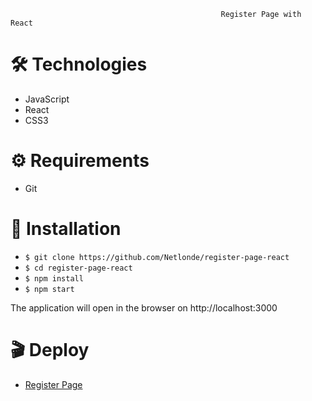                                                    Register Page with React

# :hammer_and_wrench: Technologies
<ul>
  <li>JavaScript</li>
  <li>React</li>
  <li>CSS3</li>
</ul>

# :gear: Requirements

<ul>
  <li>Git</li>
</ul>

# :rocket: Installation
<ul>
  <li><code>$ git clone https://github.com/Netlonde/register-page-react</code></li> 
  <li><code>$ cd register-page-react</code></li>
  <li><code>$ npm install</code></li>
  <li><code>$ npm start</code></li>
</ul>

The application will open in the browser on http://localhost:3000

# :clapper: Deploy

<ul>
  <li>
    <a href="https://registernetlondedev.netlify.app/">Register Page</a>
  </li>
</ul>

